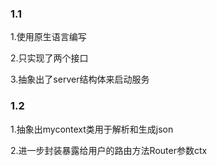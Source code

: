 <h3>1.1</h3>
<p>1.使用原生语言编写</p>
<p>2.只实现了两个接口</p>
<p>3.抽象出了server结构体来启动服务</p>

<h3>1.2</h3>
<p>1.抽象出mycontext类用于解析和生成json</p>
<p>2.进一步封装暴露给用户的路由方法Router参数ctx</p>
